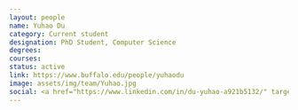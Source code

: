 ```yaml
---
layout: people
name: Yuhao Du
category: Current student
designation: PhD Student, Computer Science
degrees: 
courses: 
status: active
link: https://www.buffalo.edu/people/yuhaodu
image: assets/img/team/Yuhao.jpg
social: <a href="https://www.linkedin.com/in/du-yuhao-a921b5132/" target="_blank"><i class="icofont-linkedin"></i></a><a href="https://twitter.com/yuhao_du_" target="_blank"><i class="icofont-twitter"></i></a><a href="https://yuhaodu.github.io/" target="_blank"><i class="icofont-web"></i></a><a href="mailto:yuhaodu@buffalo.edu" target="_blank"><i class="icofont-email"></i></a>
---
```



